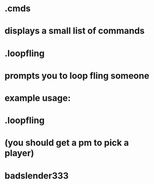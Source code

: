 # .cmds 
# displays a small list of commands
# .loopfling
# prompts you to loop fling someone
# example usage:
# .loopfling
# (you should get a pm to pick a player)
# badslender333
